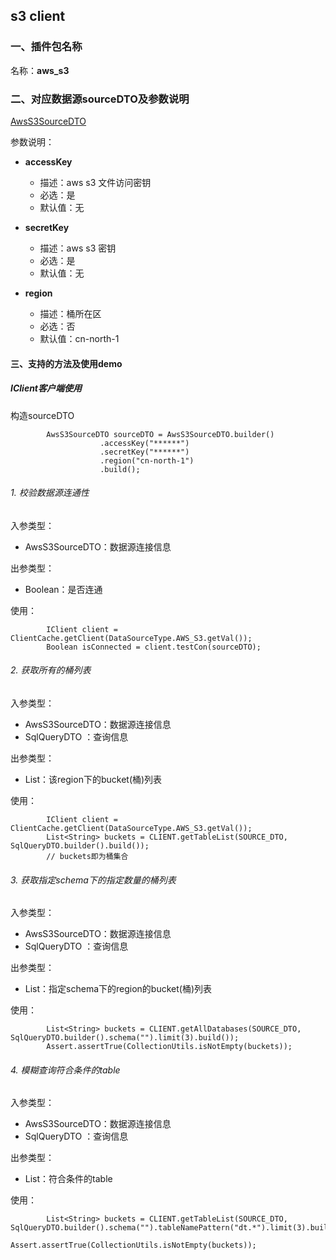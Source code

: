 ## s3 client

### 一、插件包名称
名称：**aws_s3**

### 二、对应数据源sourceDTO及参数说明

[AwsS3SourceDTO](../../datasourcex-common/src/main/java/com/dtstack/dtcenter/loader/dto/source/AwsS3SourceDTO.java)

参数说明：


- **accessKey**
  - 描述：aws s3 文件访问密钥
  - 必选：是
  - 默认值：无



- **secretKey**
  - 描述：aws s3 密钥
  - 必选：是
  - 默认值：无



- **region**
  - 描述：桶所在区
  - 必选：否
  - 默认值：cn-north-1
  
#### 三、支持的方法及使用demo

##### IClient客户端使用

构造sourceDTO

```$java
        AwsS3SourceDTO sourceDTO = AwsS3SourceDTO.builder()
                    .accessKey("******")
                    .secretKey("******")
                    .region("cn-north-1")
                    .build();
```

###### 1. 校验数据源连通性
入参类型：
- AwsS3SourceDTO：数据源连接信息

出参类型：
- Boolean：是否连通

使用：
```$java
        IClient client = ClientCache.getClient(DataSourceType.AWS_S3.getVal());
        Boolean isConnected = client.testCon(sourceDTO);
```

###### 2. 获取所有的桶列表
入参类型：
- AwsS3SourceDTO：数据源连接信息
- SqlQueryDTO   ：查询信息

出参类型：
- List<String>：该region下的bucket(桶)列表

使用：
```$java
        IClient client = ClientCache.getClient(DataSourceType.AWS_S3.getVal());
        List<String> buckets = CLIENT.getTableList(SOURCE_DTO, SqlQueryDTO.builder().build());
        // buckets即为桶集合
```

###### 3. 获取指定schema下的指定数量的桶列表
入参类型：
- AwsS3SourceDTO：数据源连接信息
- SqlQueryDTO   ：查询信息

出参类型：
- List<String>：指定schema下的region的bucket(桶)列表

使用：
```$java
        List<String> buckets = CLIENT.getAllDatabases(SOURCE_DTO, SqlQueryDTO.builder().schema("").limit(3).build());
        Assert.assertTrue(CollectionUtils.isNotEmpty(buckets));
```

###### 4. 模糊查询符合条件的table
入参类型：
- AwsS3SourceDTO：数据源连接信息
- SqlQueryDTO   ：查询信息

出参类型：
- List<String>：符合条件的table

使用：
```$java
        List<String> buckets = CLIENT.getTableList(SOURCE_DTO, SqlQueryDTO.builder().schema("").tableNamePattern("dt.*").limit(3).build());
                Assert.assertTrue(CollectionUtils.isNotEmpty(buckets));
```